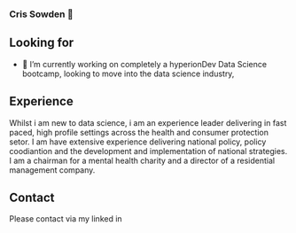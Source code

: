 ### Cris Sowden 👋
## Looking for
- 🔭 I’m currently working on completely a hyperionDev Data Science bootcamp, looking to move into the data science industry,

## Experience
Whilst i am new to data science, i am an experience leader delivering in fast paced, high profile settings across the health and consumer protection setor. I am have extensive experience delivering national policy, policy coodiantion and the development and implementation of national strategies. I am a chairman for a mental health charity and a director of a residential management company.   

## Contact
Please contact via my linked in [
](https://www.linkedin.com/in/cris-sowden-2b2aab122/)
